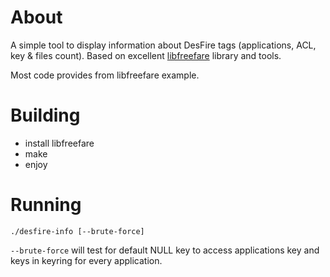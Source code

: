 About
=====

A simple tool to display information about DesFire tags (applications, ACL, key
& files count). Based on excellent
[libfreefare](https://github.com/nfc-tools/libfreefare) library and tools.

Most code provides from libfreefare example.

Building
========
* install libfreefare
* make
* enjoy

Running
=======

	./desfire-info [--brute-force]

`--brute-force` will test for default NULL key to access applications key and
keys in keyring for every application.
